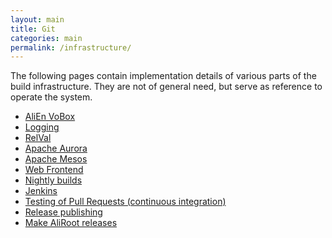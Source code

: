 ```yaml
---
layout: main
title: Git
categories: main
permalink: /infrastructure/
---
```



The following pages contain implementation details of various parts of the
build infrastructure. They are not of general need, but serve as reference to
operate the system.

* <a href="{{site.baseurl}}/infrastructure-alienvobox">AliEn VoBox</a>
* <a href="{{site.baseurl}}/infrastructure-logging">Logging</a>
* <a href="{{site.baseurl}}/infrastructure-relval">RelVal</a>
* <a href="{{site.baseurl}}/infrastructure-aurora">Apache Aurora</a>
* <a href="{{site.baseurl}}/infrastructure-mesos">Apache Mesos</a>
* <a href="{{site.baseurl}}/infrastructure-frontend">Web Frontend</a>
* <a href="{{site.baseurl}}/infrastructure-nightly">Nightly builds</a>
* <a href="{{site.baseurl}}/infrastructure-jenkins">Jenkins</a>
* <a href="{{site.baseurl}}/infrastructure-pr-testing">Testing of Pull Requests (continuous integration)</a>
* <a href="{{site.baseurl}}/infrastructure-publisher">Release publishing</a>
* <a href="{{site.baseurl}}/infrastructure-aliroot-releases">Make AliRoot releases</a>
